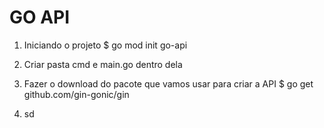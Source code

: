 # GO API

1. Iniciando o projeto
    $ go mod init go-api

2. Criar pasta cmd e main.go dentro dela
3. Fazer o download do pacote que vamos usar para criar a API
    $ go get github.com/gin-gonic/gin
4. sd